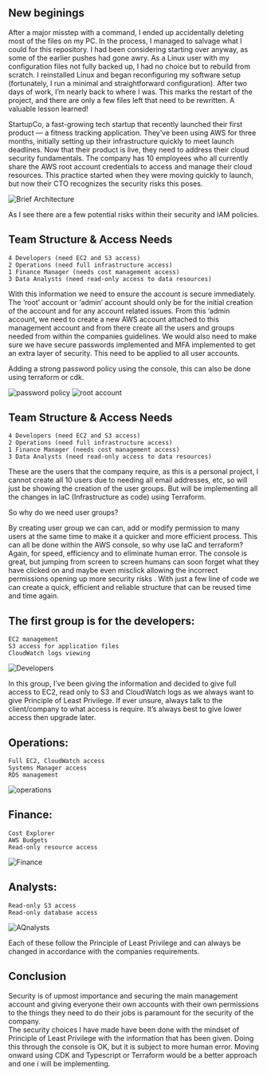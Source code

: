 ## New beginings

After a major misstep with a command, I ended up accidentally deleting most of the files on my PC. In the process,
I managed to salvage what I could for this repository. I had been considering starting over anyway, as some of the
earlier pushes had gone awry. As a Linux user with my configuration files not fully backed up, I had no choice but
to rebuild from scratch. I reinstalled Linux and began reconfiguring my software setup (fortunately, I run a minimal
and straightforward configuration). After two days of work, I’m nearly back to where I was. This marks the restart of
the project, and there are only a few files left that need to be rewritten. A valuable lesson learned!  

StartupCo, a fast-growing tech startup that recently launched their first product — a fitness tracking application.
They’ve been using AWS for three months, initially setting up their infrastructure quickly to meet launch deadlines.
Now that their product is live, they need to address their cloud security fundamentals. The company has 10 employees
who all currently share the AWS root account credentials to access and manage their cloud resources.
This practice started when they were moving quickly to launch, but now their CTO recognizes the security risks this poses.  

![Brief Architecture](./lib/docs/StartUpCoProject.drawio.png)

As I see there are a few potential risks within their security and IAM policies.  

## Team Structure & Access Needs

    4 Developers (need EC2 and S3 access)
    2 Operations (need full infrastructure access)
    1 Finance Manager (needs cost management access)
    3 Data Analysts (need read-only access to data resources)

With this information we need to ensure the account is secure immediately. The ‘root’ account or ‘admin’ account should only
be for the initial creation of the account and for any account related issues. From this ‘admin account, we need to create a 
new AWS account attached to this management account and from there create all the users and groups needed from within the companies 
guidelines. We would also need to make sure we have secure passwords implemented and MFA implemented to get an extra layer of security.
This need to be applied to all user accounts.  

Adding a strong password policy using the console, this can also be done using terraform or cdk.

![password policy](./lib/docs/Password_Policy.png)
![root account](./lib/docs/root_account.png)

## Team Structure & Access Needs

    4 Developers (need EC2 and S3 access)
    2 Operations (need full infrastructure access)
    1 Finance Manager (needs cost management access)
    3 Data Analysts (need read-only access to data resources)

These are the users that the company require, as this is a personal project, I cannot create all 10 users due to needing all email addresses,
etc, so will just be showing the creation of the user groups. But will be implementing all the changes in IaC (Infrastructure as code) using Terraform.  

So why do we need user groups?

By creating user group we can can, add or modify permission to many users at the same time to make it a quicker and more efficient process. 
This can all be done within the AWS console, so why use IaC and terraform? Again, for speed, efficiency and to eliminate human error. The 
console is great, but jumping from screen to screen humans can soon forget what they have clicked on and maybe even misclick allowing the 
incorrect permissions opening up more security risks . With just a few line of code we can create a quick, efficient and reliable structure 
that can be reused time and time again.  

## The first group is for the developers:

    EC2 management
    S3 access for application files
    CloudWatch logs viewing

![Developers](./lib/docs/Developers.png)

In this group, I’ve been giving the information and decided to give full access to EC2, read only to S3 and CloudWatch logs as we always 
want to give Principle of Least Privilege. If ever unsure, always talk to the client/company to what access is require. It’s always best 
to give lower access then upgrade later.  

## Operations:

    Full EC2, CloudWatch access
    Systems Manager access
    RDS management

![operations](./lib/docs/Operations.png)

## Finance:

    Cost Explorer
    AWS Budgets
    Read-only resource access

![Finance](./lib/docs/Finance.png)

## Analysts:

    Read-only S3 access
    Read-only database access

![AQnalysts](./lib/docs/Analyst.png)

Each of these follow the Principle of Least Privilege and can always be changed in accordance with the companies requirements.
## Conclusion

Security is of upmost importance and securing the main management account and giving everyone their own accounts with their own permissions 
to the things they need to do their jobs is paramount for the security of the company.  
The security choices I have made have been done with the mindset of Principle of Least Privilege with the information that has been given. 
Doing this through the console is OK, but it is subject to more human error. Moving onward using CDK and Typescript or Terraform would be 
a better approach and one i will be implementing.
